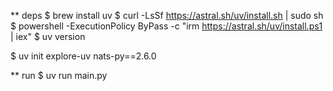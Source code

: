 
** deps
$ brew install uv
$ curl -LsSf https://astral.sh/uv/install.sh | sudo sh
$ powershell -ExecutionPolicy ByPass -c "irm https://astral.sh/uv/install.ps1 | iex"
$ uv version

$ uv init explore-uv
nats-py==2.6.0

** run
$ uv run main.py

